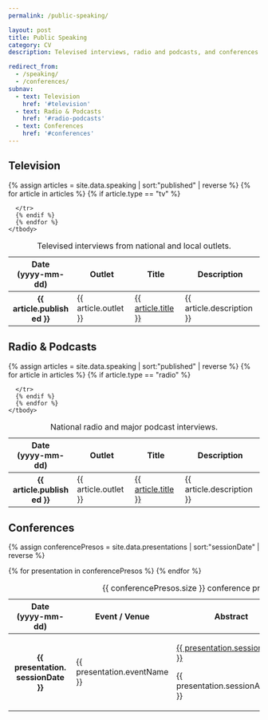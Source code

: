 ```yaml
---
permalink: /public-speaking/

layout: post
title: Public Speaking
category: CV
description: Televised interviews, radio and podcasts, and conferences.

redirect_from:
  - /speaking/
  - /conferences/
subnav:
  - text: Television
    href: '#television'
  - text: Radio & Podcasts
    href: '#radio-podcasts'
  - text: Conferences
    href: '#conferences'
---
```


## Television
<div class="usa-table--stacked">
  <table class="usa-table usa-table--borderless">
    <caption>Televised interviews from national and local outlets.</caption>
    <thead>
      <tr>
        <th data-sortable scope="col" role="columnheader" class="text-center">
          Date<br/>(yyyy-mm-dd)
        </th>
        <th data-sortable scope="col" role="columnheader">
          Outlet
        </th>
        <th role="columnheader">
          Title
        </th>
        <th role="columnheader">
          Description
        </th>
      </tr>
    </thead>
    <tbody>
      {% assign articles = site.data.speaking | sort:"published" | reverse %}
      {% for article in articles %}
      {% if article.type == "tv" %}
      <tr>
        <th class="text-center" data-sort-value="{{ article.published }}">
          <span style="display: inline-block; width: 7em;">{{ article.published }}</span>
        </th>
        <td class="text-left" data-sort-value="{{ article.outlet }}">
          {{ article.outlet }}
        </td>
        <td class="text-tabular text-left"><a href="{{ article.url }}">{{ article.title }}</a></td>
        <td class="text-tabular text-left">{{ article.description }}</td>
        
      </tr>
      {% endif %}
      {% endfor %} 
    </tbody>
  </table>
  <div class="usa-sr-only usa-table__announcement-region" aria-live="polite"></div>
</div>

## Radio & Podcasts
<div class="usa-table--stacked">
  <table class="usa-table usa-table--borderless">
    <caption>National radio and major podcast interviews.</caption>
    <thead>
      <tr>
        <th data-sortable scope="col" role="columnheader" class="text-center">
          Date<br/>(yyyy-mm-dd)
        </th>
        <th data-sortable scope="col" role="columnheader">
          Outlet
        </th>
        <th role="columnheader">
          Title
        </th>
        <th role="columnheader">
          Description
        </th>
      </tr>
    </thead>
    <tbody>
      {% assign articles = site.data.speaking | sort:"published" | reverse %}
      {% for article in articles %}
      {% if article.type == "radio" %}
      <tr>
        <th class="text-center" data-sort-value="{{ article.published }}">
          <span style="display: inline-block; width: 7em;">{{ article.published }}</span>
        </th>
        <td class="text-left" data-sort-value="{{ article.outlet }}">
          {{ article.outlet }}
        </td>
        <td class="text-tabular text-left"><a href="{{ article.url }}">{{ article.title }}</a></td>
        <td class="text-tabular text-left">{{ article.description }}</td>
        
      </tr>
      {% endif %}
      {% endfor %} 
    </tbody>
  </table>
  <div class="usa-sr-only usa-table__announcement-region" aria-live="polite"></div>
</div>

## Conferences
{% assign conferencePresos = site.data.presentations | sort:"sessionDate" | reverse %}

<div class="usa-table--stacked">
  <table class="usa-table usa-table--borderless">
    <caption>{{ conferencePresos.size }} conference presentations.</caption>
    <thead>
      <tr>
        <th data-sortable scope="col" role="columnheader" class="text-center">
          Date<br/>(yyyy-mm-dd)
        </th>
        <th data-sortable scope="col" role="columnheader" class="text-center">
          Event / Venue
        </th>
        <th role="columnheader" class="text-center">
          Abstract
        </th>
        <th role="columnheader" class="text-center">
          Download
        </th>
      </tr>
    </thead>
    <tbody>
      {% for presentation in conferencePresos %}
      <tr>
        <th class="text-center" data-sort-value="{{ presentation.sessionDate }}">
          <span style="display: inline-block; width: 7em;">{{ presentation.sessionDate }}</span>
        </th>
        <td class="text-left" data-sort-value="{{ presentation.eventName }}">{{ presentation.eventName }}</td>
        <td class="text-tabular text-left">
          <p class="text-tabular text-center"><a href="nowhere.com">{{ presentation.sessionName }}</a></p>
          <p class="text-tabular text-left">{{ presentation.sessionAbstract }}</p>
        </td>
        <td class="text-tabular text-center">{% if presentation.downloadPDF %}<a href="../{{ presentation.downloadPDF }}">PDF</a>{% endif %}</td>
      </tr>
      {% endfor %} 
    </tbody>
  </table>
</div>